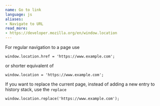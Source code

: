 ```yaml
---
name: Go to link
language: js
aliases:
- Navigate to URL
read_more:
- https://developer.mozilla.org/en/window.location
---
```

For regular navigation to a page use

`window.location.href = 'https://www.example.com';`

or shorter equivalent of

`window.location = 'https://www.example.com';`

If you want to replace the current page, instead of adding a new entry to history stack, use the `replace`

`window.location.replace('https://www.example.com');`
